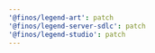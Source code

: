 ```yaml
---
'@finos/legend-art': patch
'@finos/legend-server-sdlc': patch
'@finos/legend-studio': patch
---
```


